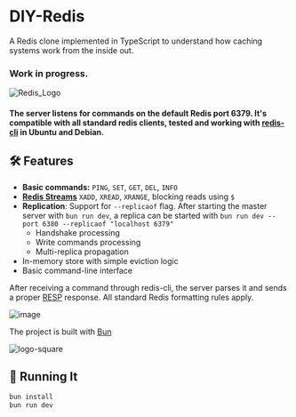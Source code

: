 # DIY-Redis

A Redis clone implemented in TypeScript to understand how caching systems work from the inside out.

### Work in progress.

![Redis_Logo](https://github.com/danzin/DIY-Redis/assets/8279984/a74d9d0a-153a-46d9-8b35-d60eaa09ab17)

#### The server listens for commands on the default Redis port 6379. It's compatible with all standard redis clients, tested and working with [redis-cli](https://redis.io/docs/latest/develop/connect/cli/) in Ubuntu and Debian.

## 🛠 Features

- **Basic commands:** `PING`, `SET`, `GET`, `DEL`, `INFO`
- **[Redis Streams](https://redis.io/docs/latest/develop/data-types/streams/)**  `XADD`, `XREAD`, `XRANGE`, blocking reads using `$`
- **Replication**: Support for `--replicaof` flag. After starting the master server with `bun run dev`, a replica can be started with `bun run dev --port 6380 --replicaof "localhost 6379"`
  - Handshake processing
  - Write commands processing
  - Multi-replica propagation
- In-memory store with simple eviction logic
- Basic command-line interface

After receiving a command through redis-cli, the server parses it and sends a proper [RESP](https://redis.io/docs/latest/develop/reference/protocol-spec/) response. All standard Redis formatting rules apply. 

![image](https://github.com/danzin/DIY-Redis/assets/8279984/b11ca00b-d196-4aa9-a086-5cc6fa4baef4)

The project is built with [Bun](https://bun.sh/) 

![logo-square](https://github.com/danzin/DIY-Redis/assets/8279984/d3372183-e1c0-43f3-a1da-e299aa910e13)

## 🚀 Running It

```bash 
bun install
bun run dev 





